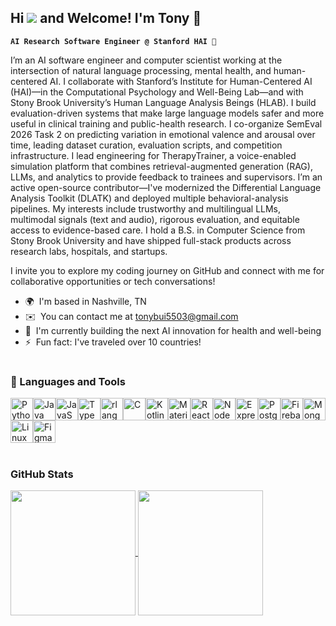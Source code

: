 Hi ![](https://user-images.githubusercontent.com/18350557/176309783-0785949b-9127-417c-8b55-ab5a4333674e.gif) and Welcome! I'm Tony 🐉
---
**`AI Research Software Engineer @ Stanford HAI 🌲`**

I’m an AI software engineer and computer scientist working at the intersection of natural language processing, mental health, and human-centered AI. I collaborate with Stanford’s Institute for Human-Centered AI (HAI)—in the Computational Psychology and Well-Being Lab—and with Stony Brook University’s Human Language Analysis Beings (HLAB). I build evaluation-driven systems that make large language models safer and more useful in clinical training and public-health research. I co-organize SemEval 2026 Task 2 on predicting variation in emotional valence and arousal over time, leading dataset curation, evaluation scripts, and competition infrastructure. I lead engineering for TherapyTrainer, a voice-enabled simulation platform that combines retrieval-augmented generation (RAG), LLMs, and analytics to provide feedback to trainees and supervisors. I’m an active open-source contributor—I've modernized the Differential Language Analysis Toolkit (DLATK) and deployed multiple behavioral-analysis pipelines. My interests include trustworthy and multilingual LLMs, multimodal signals (text and audio), rigorous evaluation, and equitable access to evidence-based care. I hold a B.S. in Computer Science from Stony Brook University and have shipped full-stack products across research labs, hospitals, and startups.

I invite you to explore my coding journey on GitHub and connect with me for collaborative opportunities or tech conversations!

* 🌍  I'm based in Nashville, TN
* ✉️  You can contact me at [tonybui5503@gmail.com](mailto:tonybui5503@gmail.com)
* 🧠  I'm currently building the next AI innovation for health and well-being
* ⚡  Fun fact: I've traveled over 10 countries!

#

### 🧰 Languages and Tools
<p align="left">
<a href="https://www.python.org/" target="_blank" rel="noreferrer"><img src="https://raw.githubusercontent.com/danielcranney/readme-generator/main/public/icons/skills/python-colored.svg" width="36" height="36" alt="Python" /></a><a href="https://www.oracle.com/java/" target="_blank" rel="noreferrer"><img src="https://raw.githubusercontent.com/danielcranney/readme-generator/main/public/icons/skills/java-colored.svg" width="36" height="36" alt="Java" /></a><a href="https://developer.mozilla.org/en-US/docs/Web/JavaScript" target="_blank" rel="noreferrer"><img src="https://raw.githubusercontent.com/danielcranney/readme-generator/main/public/icons/skills/javascript-colored.svg" width="36" height="36" alt="JavaScript" /></a><a href="https://www.typescriptlang.org/" target="_blank" rel="noreferrer"><img src="https://raw.githubusercontent.com/danielcranney/readme-generator/main/public/icons/skills/typescript-colored.svg" width="36" height="36" alt="TypeScript" /></a><a href="https://www.r-project.org/" target="_blank" rel="noreferrer"><img src="https://raw.githubusercontent.com/danielcranney/readme-generator/main/public/icons/skills/rlang-colored.svg" width="36" height="36" alt="rlang" /></a><a href="https://docs.microsoft.com/en-us/cpp/?view=msvc-170" target="_blank" rel="noreferrer"><img src="https://raw.githubusercontent.com/danielcranney/readme-generator/main/public/icons/skills/c-colored.svg" width="36" height="36" alt="C" /></a><a href="https://kotlinlang.org/" target="_blank" rel="noreferrer"><img src="https://raw.githubusercontent.com/danielcranney/readme-generator/main/public/icons/skills/kotlin-colored.svg" width="36" height="36" alt="Kotlin" /></a><a href="https://mui.com/" target="_blank" rel="noreferrer"><img src="https://raw.githubusercontent.com/danielcranney/readme-generator/main/public/icons/skills/materialui-colored.svg" width="36" height="36" alt="Material UI" /></a><a href="https://reactjs.org/" target="_blank" rel="noreferrer"><img src="https://raw.githubusercontent.com/danielcranney/readme-generator/main/public/icons/skills/react-colored.svg" width="36" height="36" alt="React" /></a><a href="https://nodejs.org/en/" target="_blank" rel="noreferrer"><img src="https://raw.githubusercontent.com/danielcranney/readme-generator/main/public/icons/skills/nodejs-colored.svg" width="36" height="36" alt="NodeJS" /></a><a href="https://expressjs.com/" target="_blank" rel="noreferrer"><img src="https://raw.githubusercontent.com/danielcranney/readme-generator/main/public/icons/skills/express-colored.svg" width="36" height="36" alt="Express" /></a><a href="https://www.postgresql.org/" target="_blank" rel="noreferrer"><img src="https://raw.githubusercontent.com/danielcranney/readme-generator/main/public/icons/skills/postgresql-colored.svg" width="36" height="36" alt="PostgreSQL" /></a><a href="https://firebase.google.com/" target="_blank" rel="noreferrer"><img src="https://raw.githubusercontent.com/danielcranney/readme-generator/main/public/icons/skills/firebase-colored.svg" width="36" height="36" alt="Firebase" /></a><a href="https://www.mongodb.com/" target="_blank" rel="noreferrer"><img src="https://raw.githubusercontent.com/danielcranney/readme-generator/main/public/icons/skills/mongodb-colored.svg" width="36" height="36" alt="MongoDB" /></a><a href="https://www.linux.org" target="_blank" rel="noreferrer"><img src="https://raw.githubusercontent.com/danielcranney/readme-generator/main/public/icons/skills/linux-colored.svg" width="36" height="36" alt="Linux" /></a><a href="https://www.figma.com/" target="_blank" rel="noreferrer"><img src="https://raw.githubusercontent.com/danielcranney/readme-generator/main/public/icons/skills/figma-colored.svg" width="36" height="36" alt="Figma" /></a>
</p>

#


### GitHub Stats

<a href="https://github.com/tonybuii2003?tab=overview&from=2024-01-01&to=2024-01-14">
  <img height=200 align="center" src="https://github-readme-stats.vercel.app/api?username=tonybuii2003&theme=algolia&show_icons=true&rank_icon=github" />
</a>
<a href="https://github.com/tonybuii2003">
  <img height=200 align="center" src="https://github-readme-stats.vercel.app/api/top-langs?username=tonybuii2003&layout=compact&langs_count=12&card_width=390&theme=algolia" />
</a>







